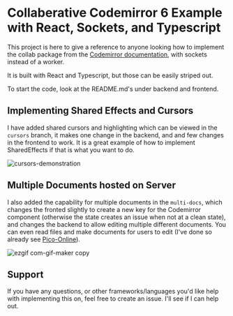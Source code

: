 # Collaberative Codemirror 6 Example with React, Sockets, and Typescript

This project is here to give a reference to anyone looking how to implement the collab package from the [Codemirror documentation](https://codemirror.net/examples/collab/), with sockets instead of a worker.

It is built with React and Typescript, but those can be easily striped out.

To start the code, look at the README.md's under backend and frontend.

## Implementing Shared Effects and Cursors
I have added shared cursors and highlighting which can be viewed in the `cursors` branch, it makes one change in the backend, and and few changes in the frontend to work. It is a great example of how to implement SharedEffects if that is what you want to do.

![cursors-demonstration](https://user-images.githubusercontent.com/75190918/212936222-0ee13f31-d8a3-4894-913a-201a90a82b20.gif)

## Multiple Documents hosted on Server
I also added the capability for multiple documents in the `multi-docs`, which changes the fronted slightly to create a new key for the Codemirror component (otherwise the state creates an issue when not at a clean state), and changes the backend to allow editing multiple different documents. You can even read files and make documents for users to edit (I've done so already see [Pico-Online](https://github.com/BERDPhone/Pico-Online)).

![ezgif com-gif-maker copy](https://user-images.githubusercontent.com/75190918/213265954-b6b824d7-489a-4fd3-97be-cfb53534d4f8.gif)

## Support
If you have any questions, or other frameworks/languages you'd like help with implementing this on, feel free to create an issue. I'll see if I can help out.
